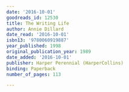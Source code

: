```yaml
---
date: '2016-10-01'
goodreads_id: 12530
title: The Writing Life
author: Annie Dillard
date_read: '2016-10-01'
isbn13: '9780060919887'
year_published: 1998
original_publication_year: 1989
date_added: '2016-10-01'
publisher: Harper Perennial (HarperCollins)
binding: Paperback
number_of_pages: 113

---
```

